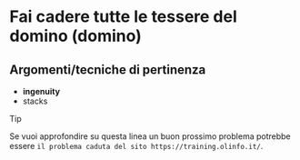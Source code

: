 # Fai cadere tutte le tessere del domino (domino)



## Argomenti/tecniche di pertinenza

 - **ingenuity**
 - stacks

> [!TIP]
> Se vuoi approfondire su questa linea un buon prossimo problema potrebbe essere `il problema caduta del sito https://training.olinfo.it/`.

